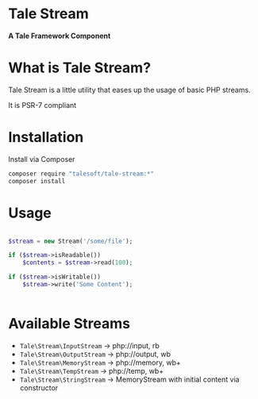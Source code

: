 
# Tale Stream
**A Tale Framework Component**

# What is Tale Stream?

Tale Stream is a little utility that eases up the usage of basic PHP streams.

It is PSR-7 compliant

# Installation

Install via Composer

```bash
composer require "talesoft/tale-stream:*"
composer install
```

# Usage

```php

$stream = new Stream('/some/file');

if ($stream->isReadable())
    $contents = $stream->read(100);

if ($stream->isWritable())
    $stream->write('Some Content');
    
```

# Available Streams

- `Tale\Stream\InputStream` -> php://input, rb
- `Tale\Stream\OutputStream` -> php://output, wb
- `Tale\Stream\MemoryStream` -> php://memory, wb+
- `Tale\Stream\TempStream` -> php://temp, wb+
- `Tale\Stream\StringStream` -> MemoryStream with initial content via constructor